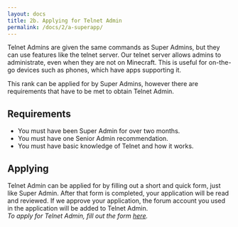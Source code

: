 ```yaml
---
layout: docs
title: 2b. Applying for Telnet Admin
permalink: /docs/2/a-superapp/
---
```


Telnet Admins are given the same commands as Super Admins, but they can use features like the telnet server.
Our telnet server allows admins to administrate, even when they are not on Minecraft.
This is useful for on-the-go devices such as phones, which have apps supporting it.

This rank can be applied for by Super Admins, however there are requirements that have to be met to obtain Telnet Admin.

## Requirements
* You must have been Super Admin for over two months.
* You must have one Senior Admin recommendation.
* You must have basic knowledge of Telnet and how it works.

## Applying
Telnet Admin can be applied for by filling out a short and quick form, just like Super Admin.
After that form is completed, your application will be read and reviewed.
If we approve your application, the forum account you used in the application will be added to Telnet Admin.
<br>
_To apply for Telnet Admin, fill out the form [here](https://shadowga.typeform.com/to/XqQ3gy)._
